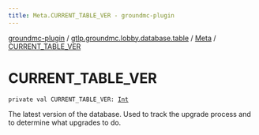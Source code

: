 ```yaml
---
title: Meta.CURRENT_TABLE_VER - groundmc-plugin
---
```


[groundmc-plugin](../../index.html) / [gtlp.groundmc.lobby.database.table](../index.html) / [Meta](index.html) / [CURRENT_TABLE_VER](.)

# CURRENT_TABLE_VER

`private val CURRENT_TABLE_VER: `[`Int`](https://kotlinlang.org/api/latest/jvm/stdlib/kotlin/-int/index.html)

The latest version of the database.
Used to track the upgrade process and to determine what upgrades to do.

